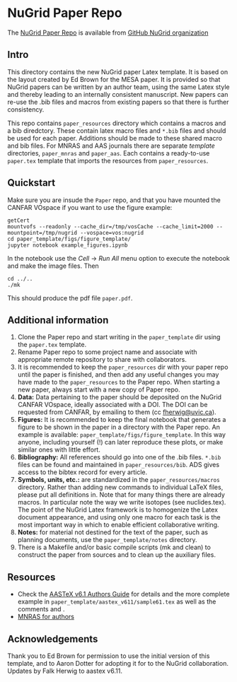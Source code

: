 # NuGrid Paper Repo

The [NuGrid Paper Repo](https://github.com/NuGrid/Paper) is available
from [GitHub NuGrid organization](https://github.com/NuGrid)

## Intro

This directory contains the new NuGrid paper Latex template.  It is
based on the layout created by Ed Brown for the MESA paper.  It is
provided so that NuGrid papers can be written by an author team, using
the same Latex style and thereby leading to an internally consistent
manuscript. New papers can re-use the .bib files and macros from
existing papers so that there is further consistency.

This repo contains `paper_resources` directory which contains a macros
and a bib diredctory. These contain latex macro files and `*.bib`
files and should be used for each paper. Additions should be made to
these shared macro and bib files.  For MNRAS and AAS journals there
are separate *template* directories, `paper_mnras` and `paper_aas`. Each 
contains a ready-to-use `paper.tex` template that imports the
resources from `paper_resources`. 

## Quickstart

Make sure you are insude the `Paper` repo, and that you have mounted the CANFAR VOspace if you want to use the figure example:
```
getCert
mountvofs --readonly --cache_dir=/tmp/vosCache --cache_limit=2000 --mountpoint=/tmp/nugrid --vospace=vos:nugrid
cd paper_template/figs/figure_template/
jupyter notebook example_figures.ipynb
```
In the notebook use the _Cell_ $\rightarrow$ _Run All_ menu option to execute the notebook and make the image files. Then 
```
cd ../..
./mk
```
This should produce the pdf file `paper.pdf`.


## Additional information

1. Clone the Paper repo and start writing in the `paper_template` dir using the `paper.tex` template. 
2. Rename Paper repo to some project name and associate with appropriate remote repository to share with collaborators. 
3. It is recommended to keep the `paper_resources` dir with your paper repo until the paper is finished,
and then add any useful changes you may have made to the `paper_resources` to the Paper repo.  When starting a new paper, always start
with a new copy of Paper repo.
3. **Data:** Data pertaining to the paper should be deposited  on the NuGrid CANFAR VOspace, ideally associated with a DOI. The DOI can be requested from CANFAR, by emailing to them (cc fherwig@uvic.ca). 
4. **Figures:** It is recommended to keep the final notebook that generates a figure to be shown in the paper in a directory with the Paper repo. An example is available: `paper_template/figs/figure_template`. In this way anyone, including yourself (!) can later reproduce these plots, or make similar ones with little effort.
4. **Bibliography:**   All references should go into one of the .bib files. `*.bib` files can be found and maintained in `paper_resources/bib`.
   ADS gives access to the bibtex record for every article.
5. **Symbols, units, etc.:** are standardized in the  `paper_resources/macros` directory. Rather than adding new commands to individual LaTeX files, please put all definitions in. Note that for many things there are
   already macros. In particular note the way we write isotopes (see
   nuclides.tex). The point of the NuGrid Latex framework is to
   homogenize the Latex document appearance, and using only one macro
   for each task is the most important way in which to enable efficient collaborative writing.
6. **Notes:** for material not destined for the text of the paper, such as planning documents, use the `paper_template/notes` directory.
7. There is a Makefile and/or basic compile scripts (mk and clean) 
   to construct the paper from sources and to clean up the auxiliary 
   files.

## Resources

* Check the [AASTeX v6.1 Authors Guide](http://journals.aas.org/authors/aastex/aasguide61.html)  for details and the more complete example in `paper_template/aastex_v611/sample61.tex` as well as the comments and .
* [MNRAS for authors](http://www.oxfordjournals.org/our_journals/mnrasl/for_authors/)

## Acknowledgements
Thank you to Ed Brown for permission to use the initial version of
this template, and to Aaron Dotter for adopting it for to the NuGrid
collaboration.  Updates by Falk Herwig to aastex v6.11.

